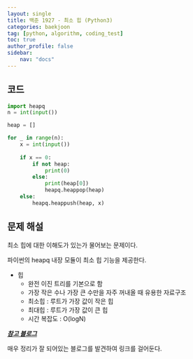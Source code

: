 ```yaml
---
layout: single
title: 백준 1927 - 최소 힙 (Python3)
categories: baekjoon
tag: [python, algorithm, coding_test]
toc: true 
author_profile: false
sidebar:
    nav: "docs"
---
```


## 코드

```python
import heapq
n = int(input())

heap = []

for _ in range(n):
    x = int(input())
    
    if x == 0:
        if not heap:
            print(0)
        else:
            print(heap[0])
            heapq.heappop(heap)
    else:
        heapq.heappush(heap, x)
```



## 문제 해설

최소 힙에 대한 이해도가 있는가 물어보는 문제이다.

파이썬의 heapq 내장 모듈이  최소 힙 기능을 제공한다. 

- 힙
  - 완전 이진 트리를 기본으로 함
  - 가장 작은 수나 가장 큰 수만을 자주 꺼내올 때 유용한 자료구조
  - 최소힙 : 루트가 가장 값이 작은 힙
  - 최대힙 : 루트가 가장 값이 큰 힙
  - 시간 복잡도 : O(logN)



***[참고 블로그](https://reakwon.tistory.com/42)***

매우 정리가 잘 되어있는 블로그를 발견하여 링크를 걸어둔다.



